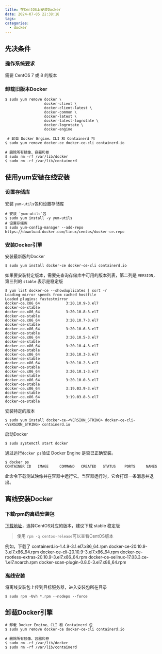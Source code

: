 ```yaml
---
title: 在CentOS上安装Docker
date: 2024-07-05 22:38:18
tags:
categories:
  - docker
---
```


## 先决条件

### 操作系统要求

需要 CentOS 7 或 8 的版本

### 卸载旧版本Docker

~~~shell
$ sudo yum remove docker \
                  docker-client \
                  docker-client-latest \
                  docker-common \
                  docker-latest \
                  docker-latest-logrotate \
                  docker-logrotate \
                  docker-engine
                  
 # 卸载 Docker Engine、CLI 和 Containerd 包
$ sudo yum remove docker-ce docker-ce-cli containerd.io

# 删除所有镜像、容器和卷
$ sudo rm -rf /var/lib/docker
$ sudo rm -rf /var/lib/containerd
~~~

## 使用yum安装在线安装

### 设置存储库

安装 `yum-utils`包和设置存储库

~~~shell
# 安装 `yum-utils`包
$ sudo yum install -y yum-utils
# 设置存储库
$ sudo yum-config-manager --add-repo https://download.docker.com/linux/centos/docker-ce.repo
~~~

### 安装Docker引擎

安装最新版的Docker

~~~shell
$ sudo yum install docker-ce docker-ce-cli containerd.io
~~~

如果要安装特定版本，需要先查询存储库中可用的版本列表，第二列是 `VERSION`，第三列的 `stable` 表示是稳定版

~~~shell
$ yum list docker-ce --showduplicates | sort -r
Loading mirror speeds from cached hostfile
Loaded plugins: fastestmirror
docker-ce.x86_64            3:20.10.9-3.el7                     docker-ce-stable
docker-ce.x86_64            3:20.10.8-3.el7                     docker-ce-stable
docker-ce.x86_64            3:20.10.7-3.el7                     docker-ce-stable
docker-ce.x86_64            3:20.10.6-3.el7                     docker-ce-stable
docker-ce.x86_64            3:20.10.5-3.el7                     docker-ce-stable
docker-ce.x86_64            3:20.10.4-3.el7                     docker-ce-stable
docker-ce.x86_64            3:20.10.3-3.el7                     docker-ce-stable
docker-ce.x86_64            3:20.10.2-3.el7                     docker-ce-stable
docker-ce.x86_64            3:20.10.1-3.el7                     docker-ce-stable
docker-ce.x86_64            3:20.10.0-3.el7                     docker-ce-stable
docker-ce.x86_64            3:19.03.9-3.el7                     docker-ce-stable
docker-ce.x86_64            3:19.03.8-3.el7                     docker-ce-stable
~~~

安装特定的版本

~~~shell
$ sudo yum install docker-ce-<VERSION_STRING> docker-ce-cli-<VERSION_STRING> containerd.io
~~~

启动Docker

~~~shell
$ sudo systemctl start docker
~~~

通过运行`docker ps`验证 Docker Engine 是否已正确安装。

~~~shell
$ docker ps
CONTAINER ID   IMAGE     COMMAND   CREATED   STATUS    PORTS     NAMES
~~~

此命令下载测试映像并在容器中运行它。当容器运行时，它会打印一条消息并退出。

## 离线安装Docker

### 下载rpm的离线安装包

[下载地址](https://download.docker.com/linux/centos/ )，选择CentOS对应的版本，建议下载 stable 稳定版

> 使用 `rpm -q centos-release`可以查看CentOS版本

例如，下载了
containerd.io-1.4.9-3.1.el7.x86_64.rpm
docker-ce-20.10.9-3.el7.x86_64.rpm
docker-ce-cli-20.10.9-3.el7.x86_64.rpm
docker-ce-rootless-extras-20.10.9-3.el7.x86_64.rpm
docker-ce-selinux-17.03.3.ce-1.el7.noarch.rpm
docker-scan-plugin-0.8.0-3.el7.x86_64.rpm

### 离线安装

将离线安装包上传到目标服务器，进入安装包所在目录

~~~shell
$ sudo rpm -Uvh *.rpm --nodeps --force
~~~

## 卸载Docker引擎

~~~shell
# 卸载 Docker Engine、CLI 和 Containerd 包
$ sudo yum remove docker-ce docker-ce-cli containerd.io

# 删除所有镜像、容器和卷
$ sudo rm -rf /var/lib/docker
$ sudo rm -rf /var/lib/containerd
~~~

